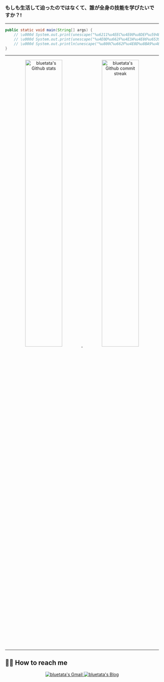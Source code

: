 ### もしも生活して迫ったのではなくて、誰が全身の技能を学びたいですか？!

---


```Java
public static void main(String[] args) {
    // \u000d System.out.print(unescape("%u6211%u4EEC%u4E00%u8DEF%u594B%u6218"));
    // \u000d System.out.print(unescape("%u4E0D%u662F%u4E3A%u4E86%u6539%u53D8%u4E16%u754C%uFF0C"));
    // \u000d System.out.println(unescape("%u800C%u662F%u4E0D%u8BA9%u4E16%u754C%u6539%u53D8%u6211%u4EEC%uFF01"));
}
```

---

<div align="center" style="text-align:center">
    <a href="#">
        <img width="49%" src="https://github-readme-stats.vercel.app/api?username=bluetata&show_icons=true&theme=swift&count_private=true&hide_border=true"
            alt="bluetata's Github stats">
    </a>
    <a href="#">
        <img width="49%" src="https://github-readme-streak-stats.herokuapp.com/?user=bluetata&theme=swift&hide_border=true"
            alt="bluetata's Github commit streak">
    </a>
<!--
        <img width="40%" src="https://wakatime.com/share/@d02b98bb-107e-4342-a6ae-9730341305b7/a14535da-67f8-49b0-a5ec-c4b08b8e9438.svg"
            alt="bluetata's wakatime last year stats">
-->
</div>

---

## **:raising_hand_man: How to reach me**

<div align="center" style="text-align:center">
    <a href="mailto:sekito.lv@gmail.com">
        <img src="https://img.shields.io/badge/-Gmail-EA4335?style=for-the-badge&logo=Gmail&logoColor=white"
            alt="bluetata's Gmail">
    </a>
    <a href="https://bluetata.blog.csdn.net/">
       <!-- <img src="https://img.shields.io/badge/LinkedIn-0A66C2?style=for-the-badge&logo=linkedin&logoColor=white"-->
        <img src="https://img.shields.io/badge/-blog-0A66C2?style=for-the-badge&logo=C&logoColor=white"
            alt="bluetata's Blog">
    </a>
</div>
